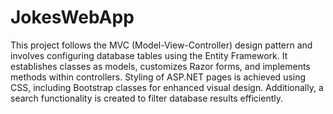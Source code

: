 # JokesWebApp
This project follows the MVC (Model-View-Controller) design pattern and involves configuring database tables using the Entity Framework. It establishes classes as models, customizes Razor forms, and implements methods within controllers. Styling of ASP.NET pages is achieved using CSS, including Bootstrap classes for enhanced visual design. Additionally, a search functionality is created to filter database results efficiently.
